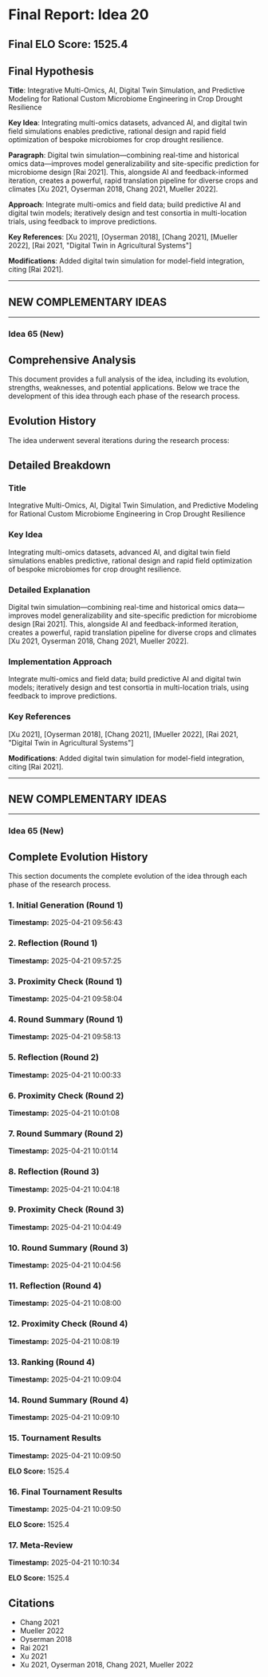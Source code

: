 # Final Report: Idea 20

## Final ELO Score: 1525.4

## Final Hypothesis

**Title**: Integrative Multi-Omics, AI, Digital Twin Simulation, and Predictive Modeling for Rational Custom Microbiome Engineering in Crop Drought Resilience

**Key Idea**: Integrating multi-omics datasets, advanced AI, and digital twin field simulations enables predictive, rational design and rapid field optimization of bespoke microbiomes for crop drought resilience.

**Paragraph**: Digital twin simulation—combining real-time and historical omics data—improves model generalizability and site-specific prediction for microbiome design [Rai 2021]. This, alongside AI and feedback-informed iteration, creates a powerful, rapid translation pipeline for diverse crops and climates [Xu 2021, Oyserman 2018, Chang 2021, Mueller 2022].

**Approach**: Integrate multi-omics and field data; build predictive AI and digital twin models; iteratively design and test consortia in multi-location trials, using feedback to improve predictions.

**Key References**: [Xu 2021], [Oyserman 2018], [Chang 2021], [Mueller 2022], [Rai 2021, "Digital Twin in Agricultural Systems"]

**Modifications**: Added digital twin simulation for model-field integration, citing [Rai 2021].

---

## **NEW COMPLEMENTARY IDEAS**

---

### **Idea 65 (New)**

## Comprehensive Analysis

This document provides a full analysis of the idea, including its evolution, strengths, weaknesses, and potential applications. Below we trace the development of this idea through each phase of the research process.

## Evolution History

The idea underwent several iterations during the research process:

## Detailed Breakdown

### Title

Integrative Multi-Omics, AI, Digital Twin Simulation, and Predictive Modeling for Rational Custom Microbiome Engineering in Crop Drought Resilience

### Key Idea

Integrating multi-omics datasets, advanced AI, and digital twin field simulations enables predictive, rational design and rapid field optimization of bespoke microbiomes for crop drought resilience.

### Detailed Explanation

Digital twin simulation—combining real-time and historical omics data—improves model generalizability and site-specific prediction for microbiome design [Rai 2021]. This, alongside AI and feedback-informed iteration, creates a powerful, rapid translation pipeline for diverse crops and climates [Xu 2021, Oyserman 2018, Chang 2021, Mueller 2022].

### Implementation Approach

Integrate multi-omics and field data; build predictive AI and digital twin models; iteratively design and test consortia in multi-location trials, using feedback to improve predictions.

### Key References

[Xu 2021], [Oyserman 2018], [Chang 2021], [Mueller 2022], [Rai 2021, "Digital Twin in Agricultural Systems"]

**Modifications**: Added digital twin simulation for model-field integration, citing [Rai 2021].

---

## **NEW COMPLEMENTARY IDEAS**

---

### **Idea 65 (New)**

## Complete Evolution History

This section documents the complete evolution of the idea through each phase of the research process.

### 1. Initial Generation (Round 1)
**Timestamp:** 2025-04-21 09:56:43



### 2. Reflection (Round 1)
**Timestamp:** 2025-04-21 09:57:25



### 3. Proximity Check (Round 1)
**Timestamp:** 2025-04-21 09:58:04



### 4. Round Summary (Round 1)
**Timestamp:** 2025-04-21 09:58:13



### 5. Reflection (Round 2)
**Timestamp:** 2025-04-21 10:00:33



### 6. Proximity Check (Round 2)
**Timestamp:** 2025-04-21 10:01:08



### 7. Round Summary (Round 2)
**Timestamp:** 2025-04-21 10:01:14



### 8. Reflection (Round 3)
**Timestamp:** 2025-04-21 10:04:18



### 9. Proximity Check (Round 3)
**Timestamp:** 2025-04-21 10:04:49



### 10. Round Summary (Round 3)
**Timestamp:** 2025-04-21 10:04:56



### 11. Reflection (Round 4)
**Timestamp:** 2025-04-21 10:08:00



### 12. Proximity Check (Round 4)
**Timestamp:** 2025-04-21 10:08:19



### 13. Ranking (Round 4)
**Timestamp:** 2025-04-21 10:09:04



### 14. Round Summary (Round 4)
**Timestamp:** 2025-04-21 10:09:10



### 15. Tournament Results
**Timestamp:** 2025-04-21 10:09:50

**ELO Score:** 1525.4



### 16. Final Tournament Results
**Timestamp:** 2025-04-21 10:09:50

**ELO Score:** 1525.4



### 17. Meta-Review
**Timestamp:** 2025-04-21 10:10:34

**ELO Score:** 1525.4



## Citations

- Chang 2021
- Mueller 2022
- Oyserman 2018
- Rai 2021
- Xu 2021
- Xu 2021, Oyserman 2018, Chang 2021, Mueller 2022
